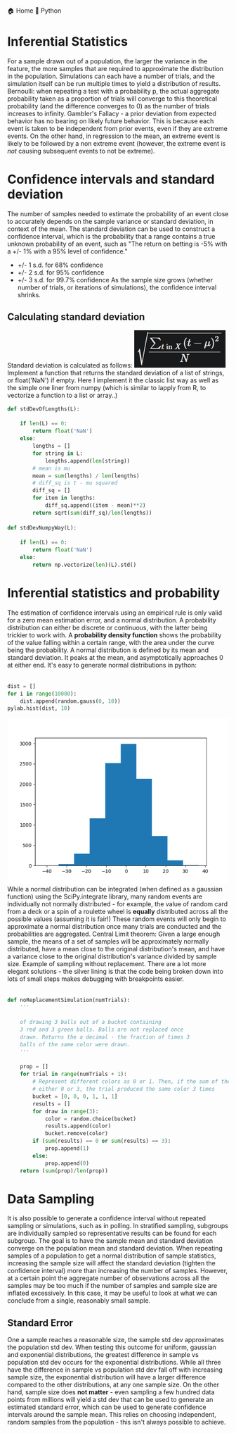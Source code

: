 
  🏠 Home
  🐍 Python

# Inferential Statistics 
For a sample drawn out of a population, the larger the variance in the feature, the more samples that are required to approximate the distribution in the population. Simulations can each have a number of trials, and the simulation itself can be run multiple times to yield a distribution of results. 
Bernoulli: when repeating a test with a probability p, the actual aggregate probability taken as a proportion of trials will converge to this theoretical probability (and the difference converges to 0) as the number of trials increases to infinity. 
Gambler's Fallacy - a prior deviation from expected behavior has no bearing on likely future behavior. This is because each event is taken to be independent from prior events, even if they are extreme events. On the other hand, in regression to the mean, an extreme event is likely to be followed by a non extreme event (however, the extreme event is *not* causing subsequent events to not be extreme).
# Confidence intervals and standard deviation
The number of samples needed to estimate the probability of an event close to accurately depends on the sample variance or standard deviation, in context of the mean. The standard deviation can be used to construct a confidence interval, which is the probability that a range contains a true unknown probability of an event, such as "The return on betting is -5% with a +/- 1% with a 95% level of confidence."
* +/- 1 s.d. for 68% confidence
* +/- 2 s.d. for 95% confidence
* +/- 3 s.d. for 99.7% confidence
As the sample size grows (whether number of trials, or iterations of simulations), the confidence interval shrinks. 
## Calculating standard deviation
Standard deviation is calculated as follows:
![](std.png)
Implement a function that returns the standard deviation of a list of strings, or float('NaN') if empty. Here I implement it the classic list way as well as the simple one liner from numpy (which is similar to lapply from R, to vectorize a function to a list or array..)
```python
def stdDevOfLengths(L):

    if len(L) == 0:
        return float('NaN')
    else:
        lengths = []
        for string in L:
            lengths.append(len(string))
        # mean is mu
        mean = sum(lengths) / len(lengths)
        # diff_sq is t - mu squared
        diff_sq = []
        for item in lengths:
            diff_sq.append((item - mean)**2)
        return sqrt(sum(diff_sq)/len(lengths))

def stdDevNumpyWay(L):

    if len(L) == 0:
        return float('NaN')
    else:
        return np.vectorize(len)(L).std()
```
# Inferential statistics and probability
The estimation of confidence intervals using an empirical rule is only valid for a zero mean estimation error, and a normal distribution. A probability distribution can either be discrete or continuous, with the latter being trickier to work with. A **probability density function** shows the probability of the value falling within a certain range, with the area under the curve being the probability. 
A normal distribution is defined by its mean and standard deviation. It peaks at the mean, and asymptotically approaches 0 at either end. It's easy to generate normal distributions in python:
```python

dist = []
for i in range(10000):
    dist.append(random.gauss(0, 10))
pylab.hist(dist, 10)
```
![](Figure_1.png)
While a normal distribution can be integrated (when defined as a gaussian function) using the SciPy.integrate library, many random events are individually not normally distributed - for example, the value of random card from a deck or a spin of a roulette wheel is **equally** distributed across all the possible values (assuming it is fair!) These random events will only begin to approximate a normal distribution once many trials are conducted and the probabilities are aggregated. 
Central Limit theorem: Given a large enough sample, the means of a set of samples will be approximately normally distributed, have a mean close to the original distribution's mean, and have a variance close to the original distribution's variance divided by sample size. 
Example of sampling without replacement. There are a lot more elegant solutions - the silver lining is that the code being broken down into lots of small steps makes debugging with breakpoints easier. 
```python

def noReplacementSimulation(numTrials):
    '''

    of drawing 3 balls out of a bucket containing
    3 red and 3 green balls. Balls are not replaced once
    drawn. Returns the a decimal - the fraction of times 3 
    balls of the same color were drawn.
    '''

    prop = []
    for trial in range(numTrials + 1):
        # Represent different colors as 0 or 1. Then, if the sum of the drawn numbers is
        # either 0 or 3, the trial produced the same color 3 times
        bucket = [0, 0, 0, 1, 1, 1]
        results = []
        for draw in range(3):
            color = random.choice(bucket)
            results.append(color)
            bucket.remove(color)
        if (sum(results) == 0 or sum(results) == 3):
            prop.append(1)
        else:
            prop.append(0)
    return (sum(prop)/len(prop))
```
# Data Sampling 
It is also possible to generate a confidence interval without repeated sampling or simulations, such as in polling. In stratified sampling, subgroups are individually sampled so representative results can be found for each subgroup. The goal is to have the sample mean and standard deviation converge on the population mean and standard deviation. 
When repeating samples of a population to get a normal distribution of sample statistics, increasing the sample size will affect the standard deviation (tighten the confidence interval) more than increasing the number of samples. However, at a certain point the aggregate number of observations across all the samples may be too much if the number of samples and sample size are inflated excessively. In this case, it may be useful to look at what we can conclude from a single, reasonably small sample. 
## Standard Error
One a sample reaches a reasonable size, the sample std dev approximates the population std dev. When testing this outcome for uniform, gaussian and exponential distributions, the greatest difference in sample vs population std dev occurs for the exponential distributions. While all three have the difference in sample vs population std dev fall off with increasing sample size, the exponential distribution will have a larger difference compared to the other distributions, at any one sample size. 
On the other hand, sample size does **not matter** - even sampling a few hundred data points from millions will yield a std dev that can be used to generate an estimated standard error, which can be used to generate confidence intervals around the sample mean. This relies on choosing independent, random samples from the population - this isn't always possible to achieve.